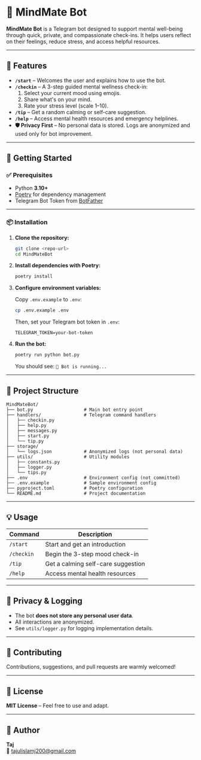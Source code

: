 # 🤖 MindMate Bot

**MindMate Bot** is a Telegram bot designed to support mental well-being through quick, private, and compassionate check-ins. It helps users reflect on their feelings, reduce stress, and access helpful resources.

---

## 🌟 Features

- **`/start`** – Welcomes the user and explains how to use the bot.  
- **`/checkin`** – A 3-step guided mental wellness check-in:
  1. Select your current mood using emojis.
  2. Share what's on your mind.
  3. Rate your stress level (scale 1–10).
- **`/tip`** – Get a random calming or self-care suggestion.
- **`/help`** – Access mental health resources and emergency helplines.
- **🛡 Privacy First** – No personal data is stored. Logs are anonymized and used only for bot improvement.

---

## 🚀 Getting Started

### ✅ Prerequisites

- Python **3.10+**
- [Poetry](https://python-poetry.org/) for dependency management
- Telegram Bot Token from [BotFather](https://core.telegram.org/bots#botfather)

---

### 📦 Installation

1. **Clone the repository:**

   ```bash
   git clone <repo-url>
   cd MindMateBot
   ```

2. **Install dependencies with Poetry:**

   ```bash
   poetry install
   ```

3. **Configure environment variables:**

   Copy `.env.example` to `.env`:

   ```bash
   cp .env.example .env
   ```

   Then, set your Telegram bot token in `.env`:

   ```env
   TELEGRAM_TOKEN=your-bot-token
   ```

4. **Run the bot:**

   ```bash
   poetry run python bot.py
   ```

   You should see: `🤖 Bot is running...`

---

## 📁 Project Structure

```
MindMateBot/
├── bot.py                   # Main bot entry point
├── handlers/                # Telegram command handlers
│   ├── checkin.py
│   ├── help.py
│   ├── messages.py
│   ├── start.py
│   └── tip.py
├── storage/
│   └── logs.json            # Anonymized logs (not personal data)
├── utils/                   # Utility modules
│   ├── constants.py
│   ├── logger.py
│   └── tips.py
├── .env                     # Environment config (not committed)
├── .env.example             # Sample environment config
├── pyproject.toml           # Poetry configuration
└── README.md                # Project documentation
```

---

## 💡 Usage

| Command      | Description                              |
|--------------|------------------------------------------|
| `/start`     | Start and get an introduction             |
| `/checkin`   | Begin the 3-step mood check-in            |
| `/tip`       | Get a calming self-care suggestion        |
| `/help`      | Access mental health resources            |

---

## 🔐 Privacy & Logging

- The bot **does not store any personal user data**.
- All interactions are anonymized.
- See `utils/logger.py` for logging implementation details.

---

## 🤝 Contributing

Contributions, suggestions, and pull requests are warmly welcomed!

---

## 📄 License

**MIT License** – Feel free to use and adapt.

---

## 👤 Author

**Taj**  
📧 [tajulislamj200@gmail.com](mailto:tajulislamj200@gmail.com)